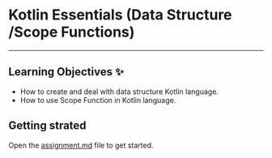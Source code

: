 # Kotlin Essentials (Data Structure /Scope Functions)
---
## Learning Objectives ✨
- How to create and deal with data structure Kotlin language.
- How to use Scope Function in Kotlin language.

## Getting strated
Open the [assignment.md](assignment.md) file to get started.
